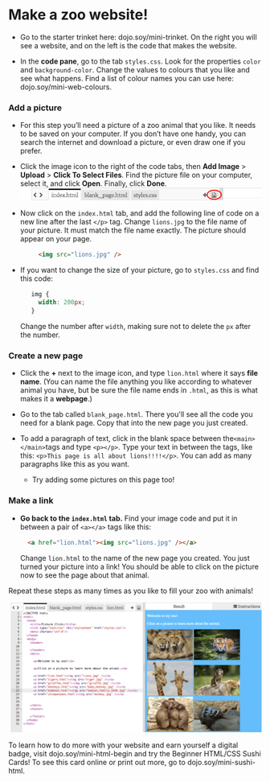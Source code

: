 # Make a zoo website! 

* Go to the starter trinket here: dojo.soy/mini-trinket. On the right you will see a website, and on the left is the code that makes the website.

* In the **code pane**, go to the tab `styles.css`. Look for the properties `color` and `background-color`. Change the values to colours that you like and see what happens. Find a list of colour names you can use here: dojo.soy/mini-web-colours.

### Add a picture
* For this step you’ll need a picture of a zoo animal that you like. It needs to be saved on your computer. If you don’t have one handy, you can search the internet and download a picture, or even draw one if you prefer.

* Click the image icon to the right of the code tabs, then **Add Image** > **Upload** > **Click To Select Files**. Find the picture file on your computer, select it, and click **Open**. Finally, click **Done**.   
    ![](TktImageIcon.png)

* Now click on the `index.html` tab, and add the following line of code on a new line after the last `</p>` tag. Change `lions.jpg` to the file name of your picture. It must match the file name exactly. The picture should appear on your page.

   ```html
        <img src="lions.jpg" />
   ```
   
* If you want to change the size of your picture, go to `styles.css` and find this code:
   ```css
      img {
        width: 200px;
      }
   ``` 
   Change the number after `width`, making sure not to delete the `px` after the number.

### Create a new page 
* Click the **+** next to the image icon, and type `lion.html` where it says **file name**. (You can name the file anything you like according to whatever animal you have, but be sure the file name ends in `.html`, as this is what makes it a **webpage**.)

* Go to the tab called `blank_page.html`. There you'll see all the code you need for a blank page. Copy that into the new page you just created.

* To add a paragraph of text, click in the blank space between the`<main></main>`tags and type `<p></p>`. Type your text in between the tags, like this: `<p>This page is all about lions!!!!</p>`. You can add as many paragraphs like this as you want.
   * Try adding some pictures on this page too!

### Make a link
* **Go back to the `index.html` tab.** Find your image code and put it in between a pair of `<a></a>` tags like this:

  ```html
    <a href="lion.html"><img src="lions.jpg" /></a>
  ```
  Change `lion.html` to the name of the new page you created.
  You just turned your picture into a link! You should be able to click on the picture now to see the page about that animal.


Repeat these steps as many times as you like to fill your zoo with animals!

![](TktZooExample.png)
 
To learn how to do more with your website and earn yourself a digital badge, visit dojo.soy/mini-html-begin and try the Beginner HTML/CSS Sushi Cards! To see this card online or print out more, go to dojo.soy/mini-sushi-html.




